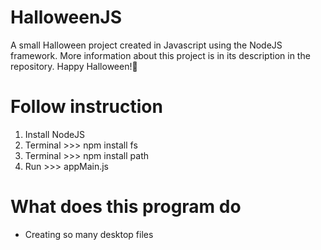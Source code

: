 # HalloweenJS
A small Halloween project created in Javascript using the NodeJS framework. More information about this project is in its description in the repository. Happy Halloween!🎃

# Follow instruction

1. Install NodeJS
2. Terminal >>> npm install fs
3. Terminal >>> npm install path
4. Run >>> appMain.js

# What does this program do

* Creating so many desktop files
